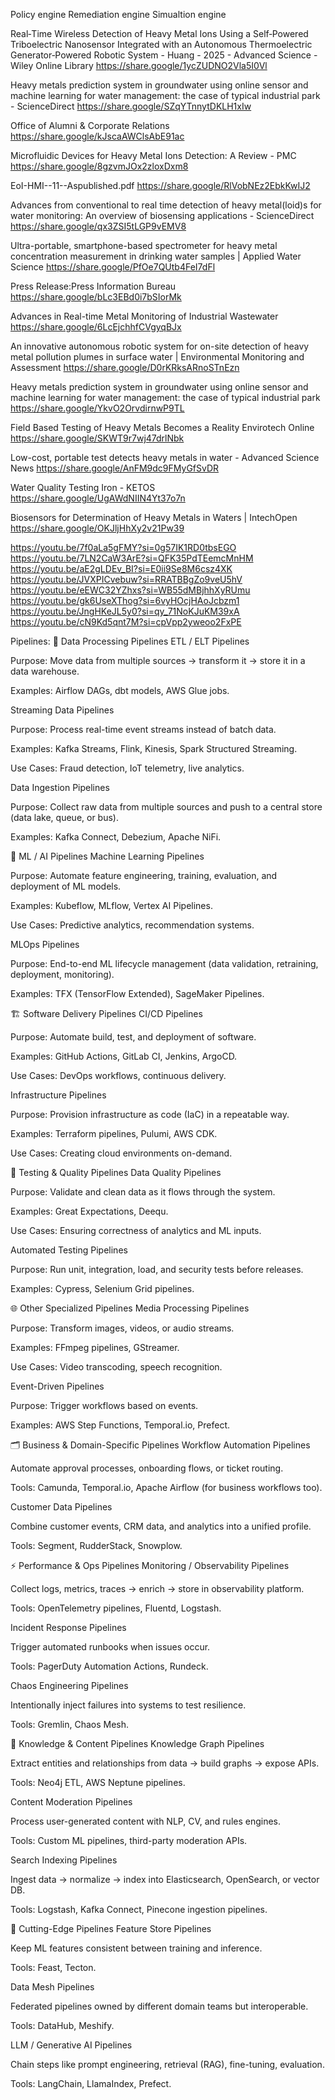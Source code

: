 Policy engine 
Remediation  engine 
Simualtion engine




Real‐Time Wireless Detection of Heavy Metal Ions Using a Self‐Powered Triboelectric Nanosensor Integrated with an Autonomous Thermoelectric Generator‐Powered Robotic System - Huang - 2025 - Advanced Science - Wiley Online Library https://share.google/1ycZUDNO2Vla5I0Vl



Heavy metals prediction system in groundwater using online sensor and machine learning for water management: the case of typical industrial park - ScienceDirect https://share.google/SZqYTnnytDKLH1xIw




Office of Alumni & Corporate Relations https://share.google/kJscaAWClsAbE91ac



Microfluidic Devices for Heavy Metal Ions Detection: A Review - PMC https://share.google/8gzvmJOx2zloxDxm8


EoI-HMI--11--Aspublished.pdf https://share.google/RlVobNEz2EbkKwIJ2



Advances from conventional to real time detection of heavy metal(loid)s for water monitoring: An overview of biosensing applications - ScienceDirect https://share.google/qx3ZSI5tLGP9vEMV8




Ultra-portable, smartphone-based spectrometer for heavy metal concentration measurement in drinking water samples | Applied Water Science https://share.google/PfOe7QUtb4FeI7dFl




Press Release:Press Information Bureau https://share.google/bLc3EBd0i7bSIorMk




Advances in Real-time Metal Monitoring of Industrial Wastewater https://share.google/6LcEjchhfCVgyqBJx




An innovative autonomous robotic system for on-site detection of heavy metal pollution plumes in surface water | Environmental Monitoring and Assessment https://share.google/D0rKRksARnoSTnEzn



Heavy metals prediction system in groundwater using online sensor and machine learning for water management: the case of typical industrial park https://share.google/YkvO2OrvdirnwP9TL




Field Based Testing of Heavy Metals Becomes a Reality Envirotech Online https://share.google/SKWT9r7wj47drlNbk




Low-cost, portable test detects heavy metals in water - Advanced Science News https://share.google/AnFM9dc9FMyGfSvDR




Water Quality Testing Iron - KETOS https://share.google/UgAWdNIIN4Yt37o7n


Biosensors for Determination of Heavy Metals in Waters | IntechOpen https://share.google/OKJljHhXy2v21Pw39








https://youtu.be/7f0aLa5gFMY?si=0g57IK1RD0tbsEGO
https://youtu.be/7LN2CaW3ArE?si=QFK35PdTEemcMnHM
https://youtu.be/aE2gLDEv_BI?si=E0ii9Se8M6csz4XK
https://youtu.be/JVXPICvebuw?si=RRATBBgZo9veU5hV
https://youtu.be/eEWC32YZhxs?si=WB55dMBjhhXyRUmu
https://youtu.be/gk6UseXThog?si=6vyHOcjHAoJcbzm1
https://youtu.be/JngHKeJL5y0?si=qy_71NoKJuKM39xA
https://youtu.be/cN9Kd5qnt7M?si=cpVpp2yweoo2FxPE








Pipelines:
🔧 Data Processing Pipelines
ETL / ELT Pipelines

Purpose: Move data from multiple sources → transform it → store it in a data warehouse.

Examples: Airflow DAGs, dbt models, AWS Glue jobs.

Streaming Data Pipelines

Purpose: Process real-time event streams instead of batch data.

Examples: Kafka Streams, Flink, Kinesis, Spark Structured Streaming.

Use Cases: Fraud detection, IoT telemetry, live analytics.

Data Ingestion Pipelines

Purpose: Collect raw data from multiple sources and push to a central store (data lake, queue, or bus).

Examples: Kafka Connect, Debezium, Apache NiFi.


🤖 ML / AI Pipelines
Machine Learning Pipelines

Purpose: Automate feature engineering, training, evaluation, and deployment of ML models.

Examples: Kubeflow, MLflow, Vertex AI Pipelines.

Use Cases: Predictive analytics, recommendation systems.

MLOps Pipelines

Purpose: End-to-end ML lifecycle management (data validation, retraining, deployment, monitoring).

Examples: TFX (TensorFlow Extended), SageMaker Pipelines.


🏗 Software Delivery Pipelines
CI/CD Pipelines

Purpose: Automate build, test, and deployment of software.

Examples: GitHub Actions, GitLab CI, Jenkins, ArgoCD.

Use Cases: DevOps workflows, continuous delivery.

Infrastructure Pipelines

Purpose: Provision infrastructure as code (IaC) in a repeatable way.

Examples: Terraform pipelines, Pulumi, AWS CDK.

Use Cases: Creating cloud environments on-demand.


🧪 Testing & Quality Pipelines
Data Quality Pipelines

Purpose: Validate and clean data as it flows through the system.

Examples: Great Expectations, Deequ.

Use Cases: Ensuring correctness of analytics and ML inputs.

Automated Testing Pipelines

Purpose: Run unit, integration, load, and security tests before releases.

Examples: Cypress, Selenium Grid pipelines.


🌐 Other Specialized Pipelines
Media Processing Pipelines

Purpose: Transform images, videos, or audio streams.

Examples: FFmpeg pipelines, GStreamer.

Use Cases: Video transcoding, speech recognition.

Event-Driven Pipelines

Purpose: Trigger workflows based on events.

Examples: AWS Step Functions, Temporal.io, Prefect.





🗂 Business & Domain-Specific Pipelines
Workflow Automation Pipelines

Automate approval processes, onboarding flows, or ticket routing.

Tools: Camunda, Temporal.io, Apache Airflow (for business workflows too).

Customer Data Pipelines

Combine customer events, CRM data, and analytics into a unified profile.

Tools: Segment, RudderStack, Snowplow.


⚡ Performance & Ops Pipelines
Monitoring / Observability Pipelines

Collect logs, metrics, traces → enrich → store in observability platform.

Tools: OpenTelemetry pipelines, Fluentd, Logstash.

Incident Response Pipelines

Trigger automated runbooks when issues occur.

Tools: PagerDuty Automation Actions, Rundeck.

Chaos Engineering Pipelines

Intentionally inject failures into systems to test resilience.

Tools: Gremlin, Chaos Mesh.


🧠 Knowledge & Content Pipelines
Knowledge Graph Pipelines

Extract entities and relationships from data → build graphs → expose APIs.

Tools: Neo4j ETL, AWS Neptune pipelines.

Content Moderation Pipelines

Process user-generated content with NLP, CV, and rules engines.

Tools: Custom ML pipelines, third-party moderation APIs.

Search Indexing Pipelines

Ingest data → normalize → index into Elasticsearch, OpenSearch, or vector DB.

Tools: Logstash, Kafka Connect, Pinecone ingestion pipelines.


🔗 Cutting-Edge Pipelines
Feature Store Pipelines

Keep ML features consistent between training and inference.

Tools: Feast, Tecton.

Data Mesh Pipelines

Federated pipelines owned by different domain teams but interoperable.

Tools: DataHub, Meshify.

LLM / Generative AI Pipelines

Chain steps like prompt engineering, retrieval (RAG), fine-tuning, evaluation.

Tools: LangChain, LlamaIndex, Prefect.
